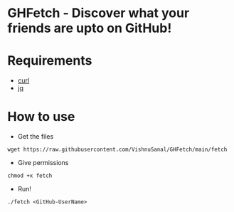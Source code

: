 # GHFetch - Discover what your friends are upto on GitHub!

# Requirements

 - [curl](https://github.com/curl/curl)
 - [jq](https://github.com/stedolan/jq)

# How to use

- Get the files
```
wget https://raw.githubusercontent.com/VishnuSanal/GHFetch/main/fetch
```
- Give permissions
```
chmod +x fetch
```
- Run!
```
./fetch <GitHub-UserName>
```

